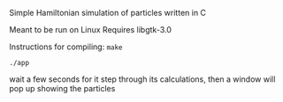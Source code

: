 Simple Hamiltonian simulation of particles written in C

Meant to be run on Linux
Requires libgtk-3.0

Instructions for compiling:
```make```

```./app```

wait a few seconds for it step through its calculations, then a window will pop up showing the particles
